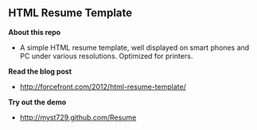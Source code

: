 HTML Resume Template
--------------------

**About this repo**

+ A simple HTML resume template, well displayed on smart phones and PC under various resolutions. Optimized for printers.


**Read the blog post**

+ http://forcefront.com/2012/html-resume-template/


**Try out the demo**

+ http://myst729.github.com/Resume